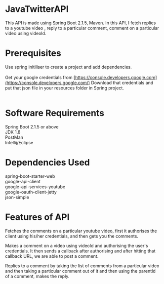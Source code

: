 # JavaTwitterAPI

This API is made using Spring Boot 2.1.5, Maven. In this API, I fetch replies to a youtube video , reply to a particular comment, comment on a particular video using videoId.

# Prerequisites

Use spring initiliser to create a project and add dependencies.<br>
<br>
Get your google credentials from [https://console.developers.google.com](https://console.developers.google.com/) Download that credentials and put that json file in your resources folder in Spring project.<br>
<br>



# Software Requirements

Spring Boot 2.1.5 or above<br>
JDK 1.8<br>
PostMan<br>
Intellij/Eclipse<br>


# Dependencies Used

spring-boot-starter-web<br>
google-api-client<br>
google-api-services-youtube<br>
google-oauth-client-jetty<br>
json-simple<br>



# Features of API

Fetches the comments on a particular youtube video, first it authorises the client using his/her credentials, and then gets you the comments.

Makes a comment on a video using videoId and authorising the user's credentials. It then sends a callback after authorising and after hitting that callback URL, we are able to post a comment.

Replies to a comment by taking the list of comments from a particular video and then taking a particular comment out of it and then using the parentId of a comment, makes the reply.


